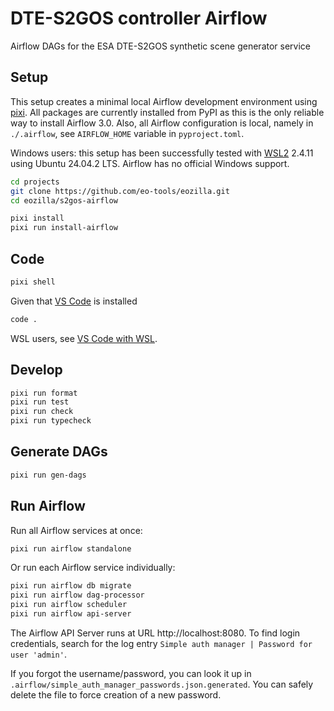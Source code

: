 # DTE-S2GOS controller Airflow

Airflow DAGs for the ESA DTE-S2GOS synthetic scene generator service

## Setup

This setup creates a minimal local Airflow development environment 
using [pixi](https://pixi.sh).
All packages are currently installed from PyPI as this is the only reliable
way to install Airflow 3.0.
Also, all Airflow configuration is local, namely in `./.airflow`, 
see `AIRFLOW_HOME` variable in `pyproject.toml`.

Windows users: this setup has been successfully tested with 
[WSL2](https://learn.microsoft.com/de-de/windows/wsl/) 2.4.11 
using Ubuntu 24.04.2 LTS. Airflow has no official Windows support. 

```bash
cd projects
git clone https://github.com/eo-tools/eozilla.git
cd eozilla/s2gos-airflow 
```

```bash
pixi install
pixi run install-airflow
```

## Code

```bash
pixi shell
```

Given that [VS Code](https://code.visualstudio.com/download) is installed 

```bash
code .
```

WSL users, see [VS Code with WSL](https://learn.microsoft.com/en-us/windows/wsl/tutorials/wsl-vscode).

## Develop

```bash
pixi run format
pixi run test
pixi run check
pixi run typecheck
```

## Generate DAGs

```bash
pixi run gen-dags
```

## Run Airflow

Run all Airflow services at once:

```bash
pixi run airflow standalone
```

Or run each Airflow service individually:

```bash
pixi run airflow db migrate
pixi run airflow dag-processor
pixi run airflow scheduler
pixi run airflow api-server
```

The Airflow API Server runs at URL http://localhost:8080. To find login credentials, 
search for the log entry `Simple auth manager | Password for user 'admin'`.

If you forgot the username/password, you can look it up in 
`.airflow/simple_auth_manager_passwords.json.generated`.
You can safely delete the file to force creation of a new password.
